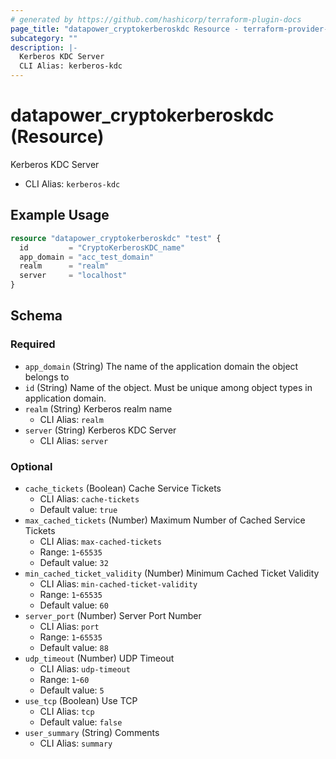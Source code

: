 ```yaml
---
# generated by https://github.com/hashicorp/terraform-plugin-docs
page_title: "datapower_cryptokerberoskdc Resource - terraform-provider-datapower"
subcategory: ""
description: |-
  Kerberos KDC Server
  CLI Alias: kerberos-kdc
---
```


# datapower_cryptokerberoskdc (Resource)

Kerberos KDC Server
  - CLI Alias: `kerberos-kdc`

## Example Usage

```terraform
resource "datapower_cryptokerberoskdc" "test" {
  id         = "CryptoKerberosKDC_name"
  app_domain = "acc_test_domain"
  realm      = "realm"
  server     = "localhost"
}
```

<!-- schema generated by tfplugindocs -->
## Schema

### Required

- `app_domain` (String) The name of the application domain the object belongs to
- `id` (String) Name of the object. Must be unique among object types in application domain.
- `realm` (String) Kerberos realm name
  - CLI Alias: `realm`
- `server` (String) Kerberos KDC Server
  - CLI Alias: `server`

### Optional

- `cache_tickets` (Boolean) Cache Service Tickets
  - CLI Alias: `cache-tickets`
  - Default value: `true`
- `max_cached_tickets` (Number) Maximum Number of Cached Service Tickets
  - CLI Alias: `max-cached-tickets`
  - Range: `1`-`65535`
  - Default value: `32`
- `min_cached_ticket_validity` (Number) Minimum Cached Ticket Validity
  - CLI Alias: `min-cached-ticket-validity`
  - Range: `1`-`65535`
  - Default value: `60`
- `server_port` (Number) Server Port Number
  - CLI Alias: `port`
  - Range: `1`-`65535`
  - Default value: `88`
- `udp_timeout` (Number) UDP Timeout
  - CLI Alias: `udp-timeout`
  - Range: `1`-`60`
  - Default value: `5`
- `use_tcp` (Boolean) Use TCP
  - CLI Alias: `tcp`
  - Default value: `false`
- `user_summary` (String) Comments
  - CLI Alias: `summary`
